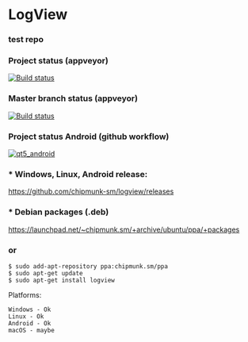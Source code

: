 # LogView
### test repo 

### Project status (appveyor)
[![Build status](https://ci.appveyor.com/api/projects/status/0nfvysyxg3m3omkc?svg=true)](https://ci.appveyor.com/project/chipmunk-sm/logview)

### Master branch status (appveyor)
[![Build status](https://ci.appveyor.com/api/projects/status/0nfvysyxg3m3omkc/branch/master?svg=true)](https://ci.appveyor.com/project/chipmunk-sm/logview/branch/master)

### Project status Android (github workflow)
[![qt5_android](https://github.com/chipmunk-sm/logview/actions/workflows/qt5_android.yml/badge.svg)](https://github.com/chipmunk-sm/logview/actions/workflows/qt5_android.yml)

### * Windows, Linux, Android release:
https://github.com/chipmunk-sm/logview/releases

### * Debian packages (.deb)
https://launchpad.net/~chipmunk.sm/+archive/ubuntu/ppa/+packages
### or
```
$ sudo add-apt-repository ppa:chipmunk.sm/ppa
$ sudo apt-get update
$ sudo apt-get install logview
```


Platforms:

```
Windows - Ok
Linux - Ok
Android - Ok
macOS - maybe
```
